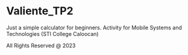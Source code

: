 # Valiente_TP2

Just a simple calculator for beginners.
Activity for Mobile Systems and Technologies (STI College Caloocan)

All Rights Reserved @ 2023
